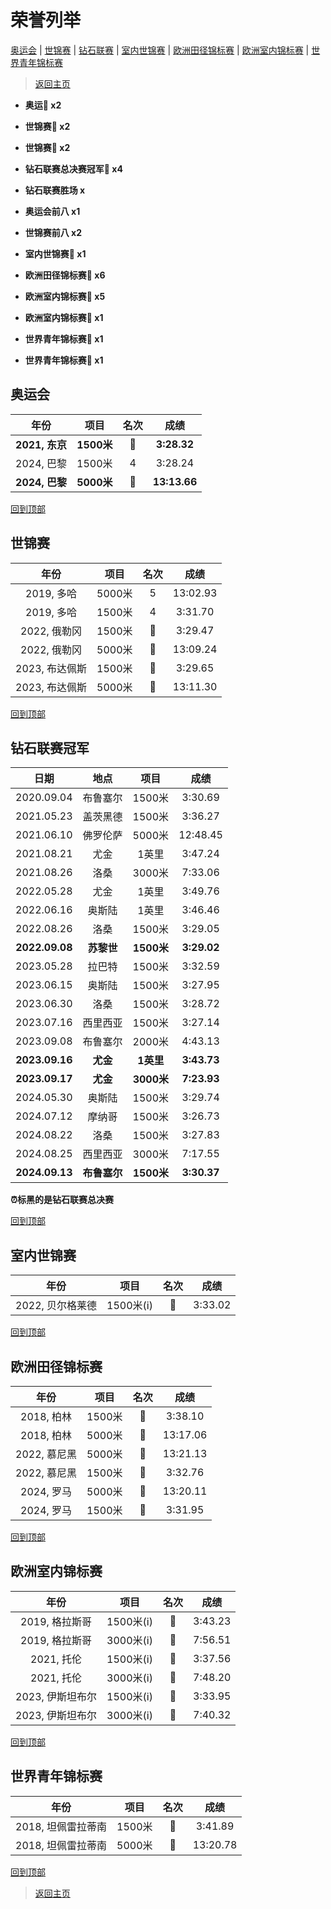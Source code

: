 # 荣誉列举

[奥运会](#奥运会) | [世锦赛](#世锦赛) | [钻石联赛](#钻石联赛冠军) | [室内世锦赛](#室内世锦赛) | [欧洲田径锦标赛](#欧洲田径锦标赛) | [欧洲室内锦标赛](#欧洲室内锦标赛) | [世界青年锦标赛](#世界青年锦标赛)

> [返回主页](./Profile.md)

- **奥运🥇 x2**

- **世锦赛🥇 x2**

- **世锦赛🥈 x2**

- **钻石联赛总决赛冠军💎 x4**

- **钻石联赛胜场 x**

- **奥运会前八 x1**

- **世锦赛前八 x2**

- **室内世锦赛🥈 x1**

- **欧洲田径锦标赛🥇 x6**

- **欧洲室内锦标赛🥇 x5**

- **欧洲室内锦标赛🥈 x1**

- **世界青年锦标赛🥈 x1**

- **世界青年锦标赛🥉 x1**

## 奥运会

|      年份      |    项目    | 名次  |     成绩     |
| :------------: | :--------: | :---: | :----------: |
| **2021, 东京** | **1500米** | **🥇** | **3:28.32**  |
|   2024, 巴黎   |   1500米   |   4   |   3:28.24    |
| **2024, 巴黎** | **5000米** | **🥇** | **13:13.66** |

[回到顶部](#荣誉列举)

## 世锦赛

|     年份     |  项目  |  名次   | 成绩 |
| :----------: | :----: | :-----: | :--: |
|  2019, 多哈  | 5000米 |    5    | 13:02.93 |
|  2019, 多哈  | 1500米 |    4    | 3:31.70 |
| 2022, 俄勒冈 | 1500米 | 🥈 |3:29.47|
| 2022, 俄勒冈 | 5000米 |    🥇    |13:09.24|
| 2023, 布达佩斯 | 1500米 | 🥈 |3:29.65|
| 2023, 布达佩斯 | 5000米 | 🥇 |13:11.30|

[回到顶部](#荣誉列举)

## 钻石联赛冠军


| 日期 | 地点 | 项目 | 成绩 |
| :--: | :--: | :--: | :--: |
| 2020.09.04 | 布鲁塞尔 | 1500米 | 3:30.69  |
| 2021.05.23 | 盖茨黑德 | 1500米 | 3:36.27  |
| 2021.06.10 | 佛罗伦萨 | 5000米 | 12:48.45 |
| 2021.08.21 | 尤金   | 1英里   | 3:47.24  |
| 2021.08.26 | 洛桑   | 3000米 | 7:33.06  |
| 2022.05.28 | 尤金   | 1英里   | 3:49.76  |
| 2022.06.16 | 奥斯陆  | 1英里   | 3:46.46  |
| 2022.08.26 | 洛桑   | 1500米 | 3:29.05  |
| **2022.09.08** | **苏黎世** | **1500米** | **3:29.02** |
| 2023.05.28 | 拉巴特  | 1500米 | 3:32.59  |
| 2023.06.15 | 奥斯陆  | 1500米 | 3:27.95  |
| 2023.06.30 | 洛桑   | 1500米 | 3:28.72  |
| 2023.07.16 | 西里西亚 | 1500米 | 3:27.14  |
| 2023.09.08 | 布鲁塞尔 | 2000米 | 4:43.13  |
| **2023.09.16** | **尤金** | **1英里** | **3:43.73** |
| **2023.09.17** | **尤金** | **3000米** | **7:23.93** |
| 2024.05.30 | 奥斯陆  | 1500米 | 3:29.74  |
| 2024.07.12 | 摩纳哥  | 1500米 | 3:26.73  |
| 2024.08.22 | 洛桑   | 1500米 | 3:27.83  |
| 2024.08.25 | 西里西亚 | 3000米 | 7:17.55  |
| **2024.09.13** | **布鲁塞尔** | **1500米** | **3:30.37** |

**⏰标黑的是钻石联赛总决赛**

[回到顶部](#荣誉列举)

## 室内世锦赛

|       年份       |   项目    | 名次 |  成绩   |
| :--------------: | :-------: | :--: | :-----: |
| 2022, 贝尔格莱德 | 1500米(i) |  🥈   | 3:33.02 |

[回到顶部](#荣誉列举)

## 欧洲田径锦标赛

|     年份     |  项目  | 名次 |   成绩   |
| :----------: | :----: | :--: | :------: |
|  2018, 柏林  | 1500米 |  🥇   | 3:38.10  |
|  2018, 柏林  | 5000米 |  🥇   | 13:17.06 |
| 2022, 慕尼黑 | 5000米 |  🥇   | 13:21.13 |
| 2022, 慕尼黑 | 1500米 |  🥇   | 3:32.76  |
|  2024, 罗马  | 5000米 |  🥇   | 13:20.11 |
|  2024, 罗马  | 1500米 |  🥇   | 3:31.95  |

[回到顶部](#荣誉列举)

## 欧洲室内锦标赛

|       年份       |   项目    | 名次 |  成绩   |
| :--------------: | :-------: | :--: | :-----: |
|  2019, 格拉斯哥  | 1500米(i) |  🥈   | 3:43.23 |
|  2019, 格拉斯哥  | 3000米(i) |  🥇   | 7:56.51 |
|    2021, 托伦    | 1500米(i) |  🥇   | 3:37.56 |
|    2021, 托伦    | 3000米(i) |  🥇   | 7:48.20 |
| 2023, 伊斯坦布尔 | 1500米(i) |  🥇   | 3:33.95 |
| 2023, 伊斯坦布尔 | 3000米(i) |  🥇   | 7:40.32 |

[回到顶部](#荣誉列举)

## 世界青年锦标赛

|        年份        |  项目  | 名次 |   成绩   |
| :----------------: | :----: | :--: | :------: |
| 2018, 坦佩雷拉蒂南 | 1500米 |  🥈   | 3:41.89  |
| 2018, 坦佩雷拉蒂南 | 5000米 |  🥉   | 13:20.78 |

[回到顶部](#荣誉列举)

> [返回主页](./Profile.md)

